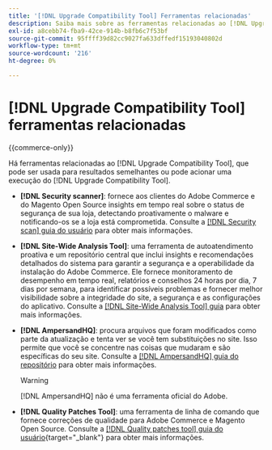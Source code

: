 ```yaml
---
title: '[!DNL Upgrade Compatibility Tool] Ferramentas relacionadas'
description: Saiba mais sobre as ferramentas relacionadas ao [!DNL Upgrade Compatibility Tool] no seu projeto do Adobe Commerce.
exl-id: a8cebb74-fba9-42ce-914b-b8fb6c7f53bf
source-git-commit: 95ffff39d82cc9027fa633dffedf15193040802d
workflow-type: tm+mt
source-wordcount: '216'
ht-degree: 0%

---
```


# [!DNL Upgrade Compatibility Tool] ferramentas relacionadas

{{commerce-only}}

Há ferramentas relacionadas ao [!DNL Upgrade Compatibility Tool], que pode ser usada para resultados semelhantes ou pode acionar uma execução do [!DNL Upgrade Compatibility Tool].

- **[!DNL Security scanner]**: fornece aos clientes do Adobe Commerce e do Magento Open Source insights em tempo real sobre o status de segurança de sua loja, detectando proativamente o malware e notificando-os se a loja está comprometida. Consulte a [[!DNL Security scan] guia do usuário](https://docs.magento.com/user-guide/magento/security-scan.html) para obter mais informações.

- **[!DNL Site-Wide Analysis Tool]**: uma ferramenta de autoatendimento proativa e um repositório central que inclui insights e recomendações detalhados do sistema para garantir a segurança e a operabilidade da instalação do Adobe Commerce. Ele fornece monitoramento de desempenho em tempo real, relatórios e conselhos 24 horas por dia, 7 dias por semana, para identificar possíveis problemas e fornecer melhor visibilidade sobre a integridade do site, a segurança e as configurações do aplicativo. Consulte a [[!DNL Site-Wide Analysis Tool] guia](../../tools/site-wide-analysis-tool/intro.md) para obter mais informações.

- **[!DNL AmpersandHQ]**: procura arquivos que foram modificados como parte da atualização e tenta ver se você tem substituições no site. Isso permite que você se concentre nas coisas que mudaram e são específicas do seu site. Consulte a [[!DNL AmpersandHQ] guia do repositório](https://github.com/AmpersandHQ) para obter mais informações.

   >[!WARNING]
   >
   >[!DNL AmpersandHQ] não é uma ferramenta oficial do Adobe.

- **[!DNL Quality Patches Tool]**: uma ferramenta de linha de comando que fornece correções de qualidade para Adobe Commerce e Magento Open Source. Consulte a [[!DNL Quality patches tool] guia do usuário](https://experienceleague.adobe.com/tools/commerce-quality-patches/index.html){target="_blank"} para obter mais informações.
